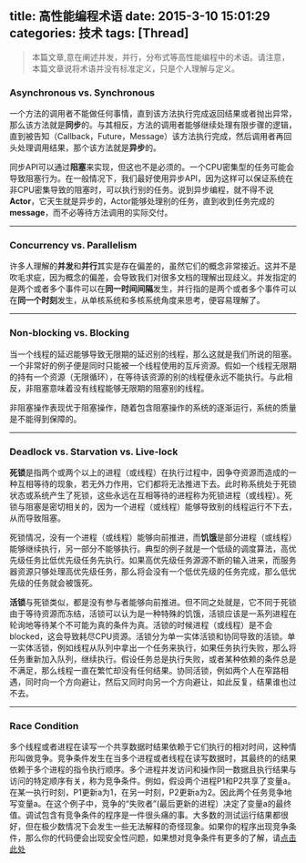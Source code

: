 title: 高性能编程术语
date: 2015-3-10 15:01:29
categories: 技术
tags: [Thread]
----

>本篇文章,意在阐述并发，并行，分布式等高性能编程中的术语。请注意，本篇文章说将术语并没有标准定义，只是个人理解与定义。


### Asynchronous vs. Synchronous

一个方法的调用者不能做任何事情，直到该方法执行完成返回结果或者抛出异常，那么该方法就是**同步**的。与其相反，方法的调用者能够继续处理有限步骤的逻辑，直到被告知（Callback，Future，Message）该方法执行完成，然后调用者再回头处理调用结果，那个该方法就是**异步**的。

同步API可以通过**阻塞**来实现，但这也不是必须的。一个CPU密集型的任务可能会导致阻塞行为。在一般情况下，我们最好使用异步API，因为这样可以保证系统在非CPU密集导致的阻塞时，可以执行别的任务。说到异步编程，就不得不说**Actor**，它天生就是异步的，Actor能够处理别的任务，直到收到任务完成的**message**，而不必等待方法调用的实际交付。

<!--more-->

--------

### Concurrency vs. Parallelism

许多人理解的**并发**和**并行**其实是存在偏差的，虽然它们的概念非常接近。这并不是吹毛求疵，因为概念的偏差，会导致我们对很多文档的理解出现歧义。并发指定的是两个或者多个事件可以在**同一时间间隔**发生，并行指的是两个或者多个事件可以在**同一个时刻**发生，从单核系统和多核系统角度来思考，便容易理解了。

-------

### Non-blocking vs. Blocking

当一个线程的延迟能够导致无限期的延迟别的线程，那么这就是我们所说的阻塞。一个非常好的例子便是同时只能被一个线程使用的互斥资源。假如一个线程无限期的持有一个资源（无限循环），在等待该资源的别的线程便永远不能执行。与此相反，非阻塞意味着没有线程能够无限期的阻塞别的线程。

非阻塞操作表现优于阻塞操作，随着包含阻塞操作的系统的逐渐运行，系统的质量是不能得到保障的。

-------

### Deadlock vs. Starvation vs. Live-lock

**死锁**是指两个或两个以上的进程（或线程）在执行过程中，因争夺资源而造成的一种互相等待的现象，若无外力作用，它们都将无法推进下去。此时称系统处于死锁状态或系统产生了死锁，这些永远在互相等待的进程称为死锁进程（或线程）。死锁与阻塞是密切相关的，因为一个进程（或线程）能够导致别的线程运行不下去，从而导致阻塞。

死锁情况，没有一个进程（或线程）能够向前推进，而**饥饿**是部分进程（或线程）能够继续执行，另一部分不能够执行。典型的例子就是一个低级的调度算法，高优先级任务比低优先级任务先执行。如果高优先级任务源源不断的输入进来，而服务器资源只够处理高优先级任务，那么将会没有一个低优先级的任务完成，那么低优先级的任务就会被饿死。

**活锁**与死锁类似，都是没有参与者能够向前推进。但不同之处就是，它不同于死锁由于等待资源而冻结，活锁可以认为是一种特殊的饥饿，活锁应该是一系列进程在轮询地等待某个不可能为真的条件为真。活锁的时候进程（或线程）是不会blocked，这会导致耗尽CPU资源。活锁分为单一实体活锁和协同导致的活锁。单一实体活锁，例如线程从队列中拿出一个任务来执行，如果任务执行失败，那么将任务重新加入队列，继续执行。假设任务总是执行失败，或者某种依赖的条件总是不满足，那么线程一直在繁忙却没有任何结果。协同活锁，例如两个人在窄路相遇，同时向一个方向避让，然后又同时向另一个方向避让，如此反复，结果谁也过不去。

------

### Race Condition

多个线程或者进程在读写一个共享数据时结果依赖于它们执行的相对时间，这种情形叫做竞争。竞争条件发生在当多个进程或者线程在读写数据时，其最终的的结果依赖于多个进程的指令执行顺序。多个进程并发访问和操作同一数据且执行结果与访问的特定顺序有关，称为竞争条件。例如，假设两个进程P1和P2共享了变量a。在某一执行时刻，P1更新a为1，在另一时刻，P2更新a为2。因此两个任务竞争地写变量a。在这个例子中，竞争的“失败者”(最后更新的进程）决定了变量a的最终值。调试包含有竞争条件的程序是一件很头痛的事。大多数的测试运行结果都很好，但在极少数情况下会发生一些无法解释的奇怪现象。如果你的程序出现竞争条件，那么你的代码便会出现安全性问题，如果想对竞争条件有更多的了解，请[点击此处](http://www.ibm.com/developerworks/cn/linux/l-sprace.html)

